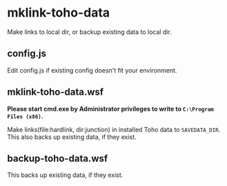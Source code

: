 mklink-toho-data
================

Make links to local dir, or backup existing data to local dir.


config.js
---------

Edit config.js if existing config doesn't fit your environment.


mklink-toho-data.wsf
--------------------

**Please start cmd.exe by Administrator privileges to write to `C:\Program Files (x86)`.**

Make links(file:hardlink, dir:junction) in installed Toho data
to `SAVEDATA_DIR`.<br />
This also backs up existing data, if they exist.


backup-toho-data.wsf
--------------------

This backs up existing data, if they exist.
